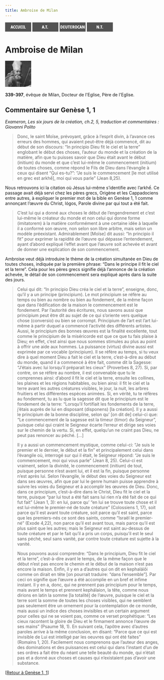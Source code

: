 ```yaml
---
title: Ambroise de Milan
---
```

[<img src="/images/accueil.png">](/)
[<img src="/images/ancientestament.png">](/pages/ancientestament.html)
[<img src="/images/deuterocanoniques.png">](/pages/deuterocanoniques.html)
[<img src="/images/nouveautestament.png">](/pages/nouveautestament.html)

# Ambroise de Milan

[<img src="/images/ambroisedemilan.png">](https://fr.wikipedia.org/wiki/Ambroise_de_Milan)

**339-397**, évêque de Milan, Docteur de l'Eglise, Père de l'Eglise.


## Commentaire sur Genèse 1, 1 <a name="genese-1-1"></a>
*Exameron, Les six jours de la création, ch.2, 5, traduction et commentaires : Giovanni Polito*

>Donc, le saint Moïse, prévoyant, grâce à l’esprit divin, à l’avance ces erreurs des hommes, qui avaient peut-être déjà commencé, dit au début de son discours: “In principio Dieu fit le ciel et la terre” englobant le début des choses, l’auteur du monde et la création de la matière, afin que tu puisses savoir que Dieu était avant le début (initium) du monde et que c’est lui-même le commencement (initium) de toutes choses, comme répond le Fils de Dieu dans l’évangile à ceux qui disent “Qui es-tu?”: “Je suis le commencement [le mot utilisé en grec est arkhế], moi qui vous parle” (Jean 8,25).

Nous retrouvons ici la citation où Jésus lui-même s’identifie avec l’arkhế. Ce passage avait déjà servi chez les pères grecs, Origène et les Cappadociens entre autres, à expliquer le premier mot de la bible en Genèse 1, 1 comme annonçant l’œuvre du Christ, lógos, Parole divine par qui tout a été fait.

>C’est lui qui a donné aux choses le début de l’engendrement et c’est lui-même le créateur du monde et non celui qui donne forme (imitatorem) à la matière conformément à une certaine idée à laquelle il a conformé son œuvre, non selon son libre arbitre, mais selon un modèle préexistant. Admirablement [Moïse] dit aussi: “In principio il fit” pour exprimer la rapidité de l’œuvre qui dépasse l’entendement, ayant d’abord expliqué l’effet avant que l’œuvre soit achevée et avant de donner une explication de son commencement.

Ambroise veut déjà introduire le thème de la création simultanée en Dieu de toutes choses, indiquée par la première phrase: “Dans le principe il fit le ciel et la terre”. Cela pour les pères grecs signifie déjà l’annonce de la création achevée, le détail de son commencement sera expliqué après dans la suite des jours.

>Celui qui dit: “In principio Dieu créa le ciel et la terre”, enseigne, donc, qu’il y a un principe (principium). Le mot principium se réfère au temps ou bien au nombre ou bien au fondement, de la même façon que dans l’édification de la maison le commencement est le fondement. Par l’autorité des écritures, nous savons aussi que principium peut être dit au sujet de ce qui s’oriente vers quelque chose (conversio) ou bien se corrompt. Principium de l’art est l’art lui-même à partir duquel a commencé l’activité des différents artistes. Aussi, le principium des bonnes œuvres est la finalité excellente, tout comme le principium de la miséricorde est que ce que tu fais plaise à Dieu; en effet, c’est ainsi que nous sommes stimules au plus au point à offrir une aide aux hommes. La puissance (virtus) divine aussi est exprimée par ce vocable (principium). Il se réfère au temps, si tu veux dire à quel moment Dieu a fait le ciel et la terre, c’est-à-dire au début du monde, quand il a commencé à être fait, comme dit la Sagesse: “J’étais avec lui lorsqu’il préparait les cieux” (Proverbes 8, 27). Si, par contre, on se réfère au nombre, il est convenable que tu le comprennes ainsi: d’abord il fit le ciel et la terre, ensuite les collines, les plaines et les régions habitables, ou bien ainsi: il fit le ciel et la terre avant les autres créatures visibles, le jour, la nuit, les arbres fruitiers et les différentes espèces animées. Si, en vérité, tu te réfères au fondement, tu as lu que la sagesse dit que le principium est le fondement de la terre: “Lorsqu’il fortifiait les fondements de la terre, j’étais auprès de lui en disposant (disponens) [la création]. Il y a aussi le principium de la bonne discipline, selon qu’ [on dit de] celui-ci que: “Le commencement de la sagesse est la timeur (timor) du Seigneur”, puisque celui qui craint le Seigneur écarte l’erreur et dirige ses voies sur le chemin de la vertu. Si, en effet, quelqu’un ne craint pas Dieu, ne peut pas renoncer au péché. [...]
>
>Il y a aussi un commencement mystique, comme celui-ci: “Je suis le premier et le dernier, le début et la fin” et principalement celui dans l’évangile où, interrogé sur qui il était, le Seigneur répond: “Je suis le commencement, moi qui vous parle” (Jean 8, 25). Celui-ci est vraiment, selon la divinité, le commencement (initium) de tout, puisque personne n’est avant lui, et il est la fin, puisque personne n’est après lui. Selon l’évangile, le début des voies du Seigneur est dans ses œuvres, afin que par lui le genre humain puisse apprendre à suivre les voies du Seigneur et à accomplir les œuvres de Dieu. Donc, dans ce principium, c’est-à-dire dans le Christ, Dieu fit le ciel et la terre, puisque “par lui tout a été fait sans lui rien n’a été fait de ce qui fut fait” (Jean 1, 3): en lui, parce qu’ “en lui se trouve toute chose et il est lui-même le premier-né de toute créature” (Colossiens 1, 17), soit parce qu’il est avant toute créature, soit parce qu’il est saint, parce que les premiers-nés ce sont des saints, comme “Israël le premier-né” (Exode 4,22), non parce qu’il est avant tous, mais parce qu’il est plus saint que les autres; mais le Seigneur est saint au-dessus de toute créature et par le fait qu’il a pris un corps, puisqu’il est le seul sans péché, seul sans vanité, par contre toute créature est sujette à la vanité. 
>
>Nous pouvons aussi comprendre: “Dans le principium, Dieu fit le ciel et la terre”, c’est-à-dire avant le temps, de la même façon que le début n’est pas encore le chemin et le début de la maison n’est pas encore la maison. Enfin, il y en a d’autres qui on dit en kephaláiôi comme on dirait en tête [on pourrait traduire: “dans l’ensemble”]. Par ceci on signifie que l’œuvre a été accomplie en un bref et infime instant. Il y en a, donc, qui ne prennent pas principium pour le temps, mais avant le temps et prennent kephálaion, la tête, comme nous dirions en latin la somme [la totalité] de l’œuvre, puisque le ciel et la terre sont la somme de toutes les choses visibles, qui ne semblent pas seulement être un ornement pour la contemplation de ce monde, mais aussi un indice des choses invisibles et un certain argument pour celles qui ne se voient pas, comme ce verset prophétique: “Les cieux racontent la gloire de Dieu et le firmament annonce l’œuvre de ses mains” (Psaume 18, 1). En suivant cela, l’apôtre avec d’autres paroles arrive à la même conclusion, en disant: “Parce que ce qui est invisible de Lui est intelligé par les oeuvres qui ont été faites” (Romains 1, 20). Facilement nous comprenons que l’auteur des anges, des dominations et des puissances est celui qui dans l’instant d’un de ses ordres a fait être du néant une telle beauté du monde, qui n’était pas et a donné aux choses et causes qui n’existaient pas d’avoir une substance.


[[Retour à Genèse 1, 1](/pages/ancientestament.html#genese-1-1)]
